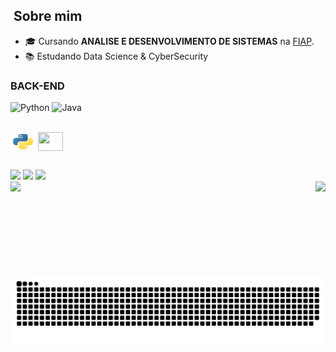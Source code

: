 <div>
  
## &nbsp;Sobre mim

- 🎓 Cursando **ANALISE E DESENVOLVIMENTO DE SISTEMAS** na <a href="https://www.fiap.com.br/">FIAP</a>.
- 📚 Estudando Data Science & CyberSecurity

### BACK-END

![Python](https://img.shields.io/badge/-python-002B4D?style=for-the-badge&logo=python)
![Java](https://img.shields.io/badge/-JAVA-002B4D?style=for-the-badge&logo=java)

<div style="display: inline_block"><br>
  <img align="center" height="30" width="40" src="https://raw.githubusercontent.com/devicons/devicon/master/icons/python/python-original.svg">
  <img align="center" height="30" width="40" src="https://cdn.jsdelivr.net/gh/devicons/devicon@latest/icons/pandas/pandas-original.svg">

</div>
  
  ##
 
<div> 
  <a href="https://instagram.com/" target="_blank"><img src="https://img.shields.io/badge/-Instagram-%23E4405F?style=for-the-badge&logo=instagram&logoColor=white" target="_blank"></a>
  <a href = "mailto:gabrielpgaliza2@gmail.com"><img src="https://img.shields.io/badge/-Gmail-%23333?style=for-the-badge&logo=gmail&logoColor=white" target="_blank"></a>
  <a href="https://www.linkedin.com/in/gabriel-pescarolli-galiza-542222289/" target="_blank"><img src="https://img.shields.io/badge/-LinkedIn-%230077B5?style=for-the-badge&logo=linkedin&logoColor=white" target="_blank"></a> 
  
</div>


</div>

<div>
<img align="left"  height="150em" src="https://github-readme-stats.vercel.app/api?username=brielpg&show_icons=true&theme=radical">
<img align="right" height="150em" src="https://github-readme-stats.vercel.app/api/top-langs/?username=brielpg&layout=compact&theme=radical">
</div>


<picture>
  <source
    media="(prefers-color-scheme: dark)"
    srcset="https://github.com/CerbonXD/CerbonXD/blob/output/github-contribution-grid-snake-dark.svg"
  />
  <source
    media="(prefers-color-scheme: light)"
    srcset="https://github.com/CerbonXD/CerbonXD/blob/output/github-contribution-grid-snake.svg"
  />
  <img
    alt="github contribution grid snake animation"
    src="https://raw.githubusercontent.com/platane/snk/output/github-contribution-grid-snake.svg"
  />
</picture>
